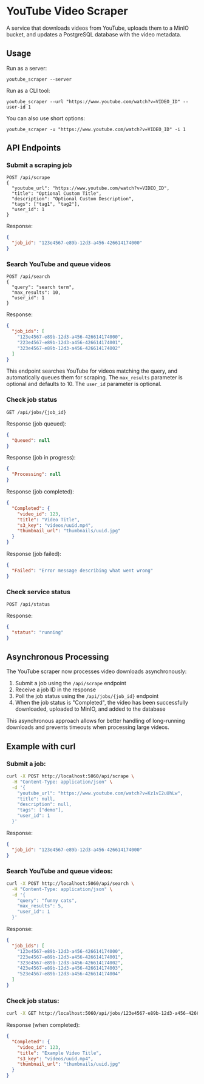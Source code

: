 # YouTube Video Scraper

A service that downloads videos from YouTube, uploads them to a MinIO bucket, and updates a PostgreSQL database with the video metadata.

## Usage

Run as a server:
```
youtube_scraper --server
```

Run as a CLI tool:
```
youtube_scraper --url "https://www.youtube.com/watch?v=VIDEO_ID" --user-id 1
```

You can also use short options:
```
youtube_scraper -u "https://www.youtube.com/watch?v=VIDEO_ID" -i 1
```

## API Endpoints

### Submit a scraping job

```
POST /api/scrape
{
  "youtube_url": "https://www.youtube.com/watch?v=VIDEO_ID",
  "title": "Optional Custom Title",
  "description": "Optional Custom Description",
  "tags": ["tag1", "tag2"],
  "user_id": 1
}
```

Response:
```json
{
  "job_id": "123e4567-e89b-12d3-a456-426614174000"
}
```

### Search YouTube and queue videos

```
POST /api/search
{
  "query": "search term",
  "max_results": 10,
  "user_id": 1
}
```

Response:
```json
{
  "job_ids": [
    "123e4567-e89b-12d3-a456-426614174000",
    "223e4567-e89b-12d3-a456-426614174001",
    "323e4567-e89b-12d3-a456-426614174002"
  ]
}
```

This endpoint searches YouTube for videos matching the query, and automatically queues them for scraping. The `max_results` parameter is optional and defaults to 10. The `user_id` parameter is optional.

### Check job status

```
GET /api/jobs/{job_id}
```

Response (job queued):
```json
{
  "Queued": null
}
```

Response (job in progress):
```json
{
  "Processing": null
}
```

Response (job completed):
```json
{
  "Completed": {
    "video_id": 123,
    "title": "Video Title",
    "s3_key": "videos/uuid.mp4",
    "thumbnail_url": "thumbnails/uuid.jpg"
  }
}
```

Response (job failed):
```json
{
  "Failed": "Error message describing what went wrong"
}
```

### Check service status

```
POST /api/status
```

Response:
```json
{
  "status": "running"
}
```

## Asynchronous Processing

The YouTube scraper now processes video downloads asynchronously:

1. Submit a job using the `/api/scrape` endpoint
2. Receive a job ID in the response
3. Poll the job status using the `/api/jobs/{job_id}` endpoint
4. When the job status is "Completed", the video has been successfully downloaded, uploaded to MinIO, and added to the database

This asynchronous approach allows for better handling of long-running downloads and prevents timeouts when processing large videos.

## Example with curl

### Submit a job:

```bash
curl -X POST http://localhost:5060/api/scrape \
  -H "Content-Type: application/json" \
  -d '{
    "youtube_url": "https://www.youtube.com/watch?v=Kz1vI2uUhLw",
    "title": null,
    "description": null,
    "tags": ["demo"],
    "user_id": 1
  }'
```

Response:
```json
{
  "job_id": "123e4567-e89b-12d3-a456-426614174000"
}
```

### Search YouTube and queue videos:

```bash
curl -X POST http://localhost:5060/api/search \
  -H "Content-Type: application/json" \
  -d '{
    "query": "funny cats",
    "max_results": 5,
    "user_id": 1
  }'
```

Response:
```json
{
  "job_ids": [
    "123e4567-e89b-12d3-a456-426614174000",
    "223e4567-e89b-12d3-a456-426614174001",
    "323e4567-e89b-12d3-a456-426614174002",
    "423e4567-e89b-12d3-a456-426614174003",
    "523e4567-e89b-12d3-a456-426614174004"
  ]
}
```

### Check job status:

```bash
curl -X GET http://localhost:5060/api/jobs/123e4567-e89b-12d3-a456-426614174000
```

Response (when completed):
```json
{
  "Completed": {
    "video_id": 123,
    "title": "Example Video Title",
    "s3_key": "videos/uuid.mp4",
    "thumbnail_url": "thumbnails/uuid.jpg"
  }
}
```

